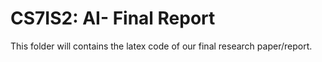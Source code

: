 # CS7IS2: AI- Final Report
This folder will contains the latex code of our final research paper/report.
